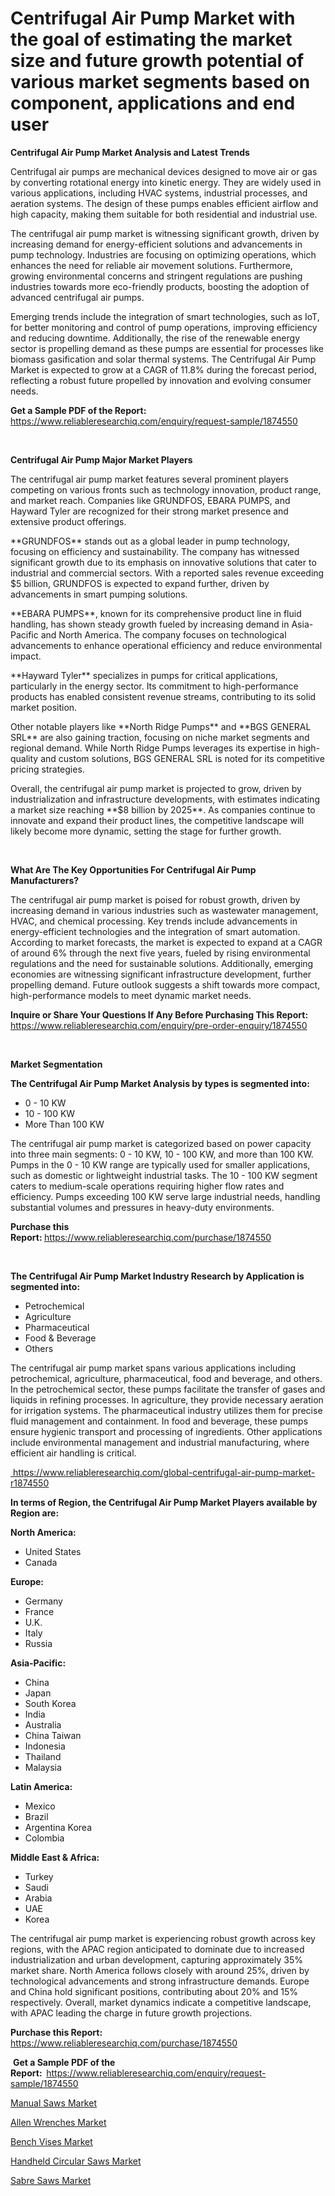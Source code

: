 <p><h1>Centrifugal Air Pump Market with the goal of estimating the market size and future growth potential of various market segments based on component, applications and end user</h1></p><p><strong>Centrifugal Air Pump Market Analysis and Latest Trends</strong></p>
<p><p>Centrifugal air pumps are mechanical devices designed to move air or gas by converting rotational energy into kinetic energy. They are widely used in various applications, including HVAC systems, industrial processes, and aeration systems. The design of these pumps enables efficient airflow and high capacity, making them suitable for both residential and industrial use.</p><p>The centrifugal air pump market is witnessing significant growth, driven by increasing demand for energy-efficient solutions and advancements in pump technology. Industries are focusing on optimizing operations, which enhances the need for reliable air movement solutions. Furthermore, growing environmental concerns and stringent regulations are pushing industries towards more eco-friendly products, boosting the adoption of advanced centrifugal air pumps.</p><p>Emerging trends include the integration of smart technologies, such as IoT, for better monitoring and control of pump operations, improving efficiency and reducing downtime. Additionally, the rise of the renewable energy sector is propelling demand as these pumps are essential for processes like biomass gasification and solar thermal systems. The Centrifugal Air Pump Market is expected to grow at a CAGR of 11.8% during the forecast period, reflecting a robust future propelled by innovation and evolving consumer needs.</p></p>
<p><strong>Get a Sample PDF of the Report:&nbsp;</strong> <a href="https://www.reliableresearchiq.com/enquiry/request-sample/1874550?utm_campaign=2761&utm_medium=2&utm_source=Github&utm_content=ia&utm_term=11042025&utm_id=centrifugal-air-pump">https://www.reliableresearchiq.com/enquiry/request-sample/1874550</a></p>
<p>&nbsp;</p>
<p><strong>Centrifugal Air Pump Major Market Players</strong></p>
<p><p>The centrifugal air pump market features several prominent players competing on various fronts such as technology innovation, product range, and market reach. Companies like GRUNDFOS, EBARA PUMPS, and Hayward Tyler are recognized for their strong market presence and extensive product offerings.</p><p>**GRUNDFOS** stands out as a global leader in pump technology, focusing on efficiency and sustainability. The company has witnessed significant growth due to its emphasis on innovative solutions that cater to industrial and commercial sectors. With a reported sales revenue exceeding $5 billion, GRUNDFOS is expected to expand further, driven by advancements in smart pumping solutions.</p><p>**EBARA PUMPS**, known for its comprehensive product line in fluid handling, has shown steady growth fueled by increasing demand in Asia-Pacific and North America. The company focuses on technological advancements to enhance operational efficiency and reduce environmental impact.</p><p>**Hayward Tyler** specializes in pumps for critical applications, particularly in the energy sector. Its commitment to high-performance products has enabled consistent revenue streams, contributing to its solid market position.</p><p>Other notable players like **North Ridge Pumps** and **BGS GENERAL SRL** are also gaining traction, focusing on niche market segments and regional demand. While North Ridge Pumps leverages its expertise in high-quality and custom solutions, BGS GENERAL SRL is noted for its competitive pricing strategies.</p><p>Overall, the centrifugal air pump market is projected to grow, driven by industrialization and infrastructure developments, with estimates indicating a market size reaching **$8 billion by 2025**. As companies continue to innovate and expand their product lines, the competitive landscape will likely become more dynamic, setting the stage for further growth.</p></p>
<p>&nbsp;</p>
<p><strong>What Are The Key Opportunities For Centrifugal Air Pump Manufacturers?</strong></p>
<p><p>The centrifugal air pump market is poised for robust growth, driven by increasing demand in various industries such as wastewater management, HVAC, and chemical processing. Key trends include advancements in energy-efficient technologies and the integration of smart automation. According to market forecasts, the market is expected to expand at a CAGR of around 6% through the next five years, fueled by rising environmental regulations and the need for sustainable solutions. Additionally, emerging economies are witnessing significant infrastructure development, further propelling demand. Future outlook suggests a shift towards more compact, high-performance models to meet dynamic market needs.</p></p>
<p><strong>Inquire or Share Your Questions If Any Before Purchasing This Report:</strong> <a href="https://www.reliableresearchiq.com/enquiry/pre-order-enquiry/1874550?utm_campaign=2761&utm_medium=2&utm_source=Github&utm_content=ia&utm_term=11042025&utm_id=centrifugal-air-pump">https://www.reliableresearchiq.com/enquiry/pre-order-enquiry/1874550</a></p>
<p>&nbsp;</p>
<p><strong>Market Segmentation</strong></p>
<p><strong>The Centrifugal Air Pump Market Analysis by types is segmented into:</strong></p>
<p><ul><li>0 - 10 KW</li><li>10 - 100 KW</li><li>More Than 100 KW</li></ul></p>
<p><p>The centrifugal air pump market is categorized based on power capacity into three main segments: 0 - 10 KW, 10 - 100 KW, and more than 100 KW. Pumps in the 0 - 10 KW range are typically used for smaller applications, such as domestic or lightweight industrial tasks. The 10 - 100 KW segment caters to medium-scale operations requiring higher flow rates and efficiency. Pumps exceeding 100 KW serve large industrial needs, handling substantial volumes and pressures in heavy-duty environments.</p></p>
<p><strong>Purchase this Report:&nbsp;</strong><a href="https://www.reliableresearchiq.com/purchase/1874550?utm_campaign=2761&utm_medium=2&utm_source=Github&utm_content=ia&utm_term=11042025&utm_id=centrifugal-air-pump">https://www.reliableresearchiq.com/purchase/1874550</a></p>
<p>&nbsp;</p>
<p><strong>The Centrifugal Air Pump Market Industry Research by Application is segmented into:</strong></p>
<p><ul><li>Petrochemical</li><li>Agriculture</li><li>Pharmaceutical</li><li>Food & Beverage</li><li>Others</li></ul></p>
<p><p>The centrifugal air pump market spans various applications including petrochemical, agriculture, pharmaceutical, food and beverage, and others. In the petrochemical sector, these pumps facilitate the transfer of gases and liquids in refining processes. In agriculture, they provide necessary aeration for irrigation systems. The pharmaceutical industry utilizes them for precise fluid management and containment. In food and beverage, these pumps ensure hygienic transport and processing of ingredients. Other applications include environmental management and industrial manufacturing, where efficient air handling is critical.</p></p>
<p><a href="https://www.reliableresearchiq.com/global-centrifugal-air-pump-market-r1874550?utm_campaign=2761&utm_medium=2&utm_source=Github&utm_content=ia&utm_term=11042025&utm_id=centrifugal-air-pump">&nbsp;https://www.reliableresearchiq.com/global-centrifugal-air-pump-market-r1874550</a></p>
<p><strong>In terms of Region, the Centrifugal Air Pump Market Players available by Region are:</strong></p>
<p>
    <p> <strong> North America: </strong>
        <ul>
            <li>United States</li>
            <li>Canada</li>
        </ul>
        </p> 
    <p> <strong> Europe: </strong>
        <ul>
            <li>Germany</li>
            <li>France</li>
            <li>U.K.</li>
            <li>Italy</li>
            <li>Russia</li>
        </ul>
        </p> 
    <p> <strong> Asia-Pacific: </strong>
        <ul>
            <li>China</li>
            <li>Japan</li>
            <li>South Korea</li>
            <li>India</li>
            <li>Australia</li>
            <li>China Taiwan</li>
            <li>Indonesia</li>
            <li>Thailand</li>
            <li>Malaysia</li>
        </ul>
        </p> 
    <p> <strong> Latin America: </strong>
        <ul>
            <li>Mexico</li>
            <li>Brazil</li>
            <li>Argentina Korea</li>
            <li>Colombia</li>
        </ul>
        </p> 
    <p> <strong> Middle East & Africa: </strong>
        <ul>
            <li>Turkey</li>
            <li>Saudi</li>
            <li>Arabia</li>
            <li>UAE</li>
            <li>Korea</li>
        </ul>
    </p>
    </p>
<p><p>The centrifugal air pump market is experiencing robust growth across key regions, with the APAC region anticipated to dominate due to increased industrialization and urban development, capturing approximately 35% market share. North America follows closely with around 25%, driven by technological advancements and strong infrastructure demands. Europe and China hold significant positions, contributing about 20% and 15% respectively. Overall, market dynamics indicate a competitive landscape, with APAC leading the charge in future growth projections.</p></p>
<p><strong>Purchase this Report: </strong><a href="https://www.reliableresearchiq.com/purchase/1874550?utm_campaign=2761&utm_medium=2&utm_source=Github&utm_content=ia&utm_term=11042025&utm_id=centrifugal-air-pump">https://www.reliableresearchiq.com/purchase/1874550</a></p>
<p>&nbsp;<strong>Get a Sample PDF of the Report:&nbsp;&nbsp;</strong><a href="https://www.reliableresearchiq.com/enquiry/request-sample/1874550?utm_campaign=2761&utm_medium=2&utm_source=Github&utm_content=ia&utm_term=11042025&utm_id=centrifugal-air-pump">https://www.reliableresearchiq.com/enquiry/request-sample/1874550</a></p>
<p><strong></strong></p>
<p><p><a href="https://github.com/cwasicioaie/Market-Research-Report-List-1/blob/main/manual-saws-market.md?utm_campaign=2761&utm_medium=2&utm_source=Github&utm_content=ia&utm_term=11042025&utm_id=centrifugal-air-pump">Manual Saws Market</a></p><p><a href="https://github.com/nellygussisy/Market-Research-Report-List-1/blob/main/allen-wrenches-market.md?utm_campaign=2761&utm_medium=2&utm_source=Github&utm_content=ia&utm_term=11042025&utm_id=centrifugal-air-pump">Allen Wrenches Market</a></p><p><a href="https://github.com/handyiongikg/Market-Research-Report-List-1/blob/main/bench-vises-market.md?utm_campaign=2761&utm_medium=2&utm_source=Github&utm_content=ia&utm_term=11042025&utm_id=centrifugal-air-pump">Bench Vises Market</a></p><p><a href="https://github.com/qianyateina/Market-Research-Report-List-1/blob/main/handheld-circular-saws-market.md?utm_campaign=2761&utm_medium=2&utm_source=Github&utm_content=ia&utm_term=11042025&utm_id=centrifugal-air-pump">Handheld Circular Saws Market</a></p><p><a href="https://github.com/ebalabenoot/Market-Research-Report-List-1/blob/main/sabre-saws-market.md?utm_campaign=2761&utm_medium=2&utm_source=Github&utm_content=ia&utm_term=11042025&utm_id=centrifugal-air-pump">Sabre Saws Market</a></p></p>
